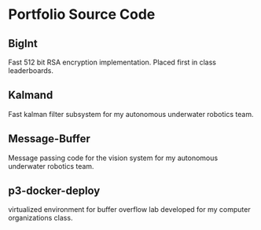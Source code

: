 # Portfolio Source Code

## BigInt
Fast 512 bit RSA encryption implementation. Placed first in class leaderboards.

## Kalmand
Fast kalman filter subsystem for my autonomous underwater robotics team. 

## Message-Buffer
Message passing code for the vision system for my autonomous underwater
robotics team.

## p3-docker-deploy
virtualized environment for buffer overflow lab developed for my 
computer organizations class. 
